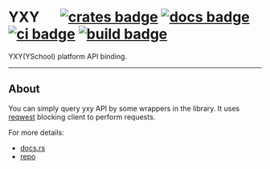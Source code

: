 # YXY &emsp; [![crates badge]][crates.io] [![docs badge]][docs.rs] [![ci badge]][ci] [![build badge]][build]

[crates badge]: https://img.shields.io/crates/v/yxy.svg?logo=rust
[crates.io]: https://crates.io/crates/yxy
[docs badge]: https://img.shields.io/docsrs/yxy/latest?label=docs.rs&logo=docs.rs
[docs.rs]: https://docs.rs/yxy
[ci badge]: https://github.com/DumpTime/yxy/actions/workflows/ci.yml/badge.svg
[ci]: https://github.com/DumpTime/yxy/actions/workflows/ci.yml 
[build badge]: https://github.com/DumpTime/yxy/actions/workflows/build.yml/badge.svg
[build]: https://github.com/DumpTime/yxy/actions/workflows/build.yml

YXY(YSchool) platform API binding.

---

## About
You can simply query yxy API by some wrappers in the library. 
It uses [reqwest] blocking client to perform requests.

[reqwest]: https://crates.io/crates/reqwest
[repo]: https://github.com/DumpTime/yxy

For more details:
- [docs.rs]
- [repo]